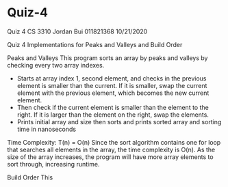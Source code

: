 # Quiz-4
Quiz 4 
CS 3310
Jordan Bui
011821368
10/21/2020

Quiz 4
Implementations for Peaks and Valleys and Build Order

Peaks and Valleys
 This program sorts an array by peaks and valleys by checking every two array
 indexes. 
 - Starts at array index 1, second element, and checks in the previous
 element is smaller than the current. If it is smaller, swap the current
 element with the previous element, which becomes the new current element.
 - Then check if the current element is smaller than the element to the
 right. If it is larger than the element on the right, swap the elements.
 - Prints initial array and size then sorts and prints sorted array and sorting time
 in nanoseconds
 
  Time Complexity:
   T(n) = O(n)
   Since the sort algorithm contains one for loop that searches all elements in the 
   array, the time complexity is O(n).
   As the size of the array increases, the program will have more array elements to sort 
   through, increasing runtime.

 
Build Order
 This
